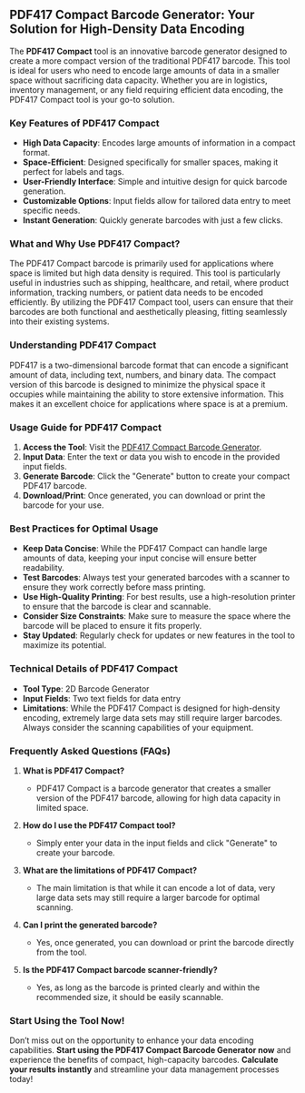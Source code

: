 ## PDF417 Compact Barcode Generator: Your Solution for High-Density Data Encoding

The **PDF417 Compact** tool is an innovative barcode generator designed to create a more compact version of the traditional PDF417 barcode. This tool is ideal for users who need to encode large amounts of data in a smaller space without sacrificing data capacity. Whether you are in logistics, inventory management, or any field requiring efficient data encoding, the PDF417 Compact tool is your go-to solution.

### Key Features of PDF417 Compact

- **High Data Capacity**: Encodes large amounts of information in a compact format.
- **Space-Efficient**: Designed specifically for smaller spaces, making it perfect for labels and tags.
- **User-Friendly Interface**: Simple and intuitive design for quick barcode generation.
- **Customizable Options**: Input fields allow for tailored data entry to meet specific needs.
- **Instant Generation**: Quickly generate barcodes with just a few clicks.

### What and Why Use PDF417 Compact?

The PDF417 Compact barcode is primarily used for applications where space is limited but high data density is required. This tool is particularly useful in industries such as shipping, healthcare, and retail, where product information, tracking numbers, or patient data needs to be encoded efficiently. By utilizing the PDF417 Compact tool, users can ensure that their barcodes are both functional and aesthetically pleasing, fitting seamlessly into their existing systems.

### Understanding PDF417 Compact

PDF417 is a two-dimensional barcode format that can encode a significant amount of data, including text, numbers, and binary data. The compact version of this barcode is designed to minimize the physical space it occupies while maintaining the ability to store extensive information. This makes it an excellent choice for applications where space is at a premium.

### Usage Guide for PDF417 Compact

1. **Access the Tool**: Visit the [PDF417 Compact Barcode Generator](https://www.inayam.co/barcode/pdf417compact).
2. **Input Data**: Enter the text or data you wish to encode in the provided input fields.
3. **Generate Barcode**: Click the "Generate" button to create your compact PDF417 barcode.
4. **Download/Print**: Once generated, you can download or print the barcode for your use.

### Best Practices for Optimal Usage

- **Keep Data Concise**: While the PDF417 Compact can handle large amounts of data, keeping your input concise will ensure better readability.
- **Test Barcodes**: Always test your generated barcodes with a scanner to ensure they work correctly before mass printing.
- **Use High-Quality Printing**: For best results, use a high-resolution printer to ensure that the barcode is clear and scannable.
- **Consider Size Constraints**: Make sure to measure the space where the barcode will be placed to ensure it fits properly.
- **Stay Updated**: Regularly check for updates or new features in the tool to maximize its potential.

### Technical Details of PDF417 Compact

- **Tool Type**: 2D Barcode Generator
- **Input Fields**: Two text fields for data entry
- **Limitations**: While the PDF417 Compact is designed for high-density encoding, extremely large data sets may still require larger barcodes. Always consider the scanning capabilities of your equipment.

### Frequently Asked Questions (FAQs)

1. **What is PDF417 Compact?**
   - PDF417 Compact is a barcode generator that creates a smaller version of the PDF417 barcode, allowing for high data capacity in limited space.

2. **How do I use the PDF417 Compact tool?**
   - Simply enter your data in the input fields and click "Generate" to create your barcode.

3. **What are the limitations of PDF417 Compact?**
   - The main limitation is that while it can encode a lot of data, very large data sets may still require a larger barcode for optimal scanning.

4. **Can I print the generated barcode?**
   - Yes, once generated, you can download or print the barcode directly from the tool.

5. **Is the PDF417 Compact barcode scanner-friendly?**
   - Yes, as long as the barcode is printed clearly and within the recommended size, it should be easily scannable.

### Start Using the Tool Now!

Don’t miss out on the opportunity to enhance your data encoding capabilities. **Start using the PDF417 Compact Barcode Generator now** and experience the benefits of compact, high-capacity barcodes. **Calculate your results instantly** and streamline your data management processes today!